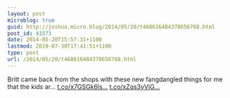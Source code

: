 ```yaml
---
layout: post
microblog: true
guid: http://joshua.micro.blog/2014/05/20/t468616484378656768.html
post_id: 41573
date: 2014-05-20T15:57:31+1100
lastmod: 2019-07-30T17:41:51+1100
type: post
url: /2014/05/20/t468616484378656768.html
---
```

Britt came back from the shops with these new fangdangled things for me that the kids ar... [t.co/x7GSGk6ls...](http://t.co/x7GSGk6lsm) [t.co/xZqs3yViG...](http://t.co/xZqs3yViGC)
